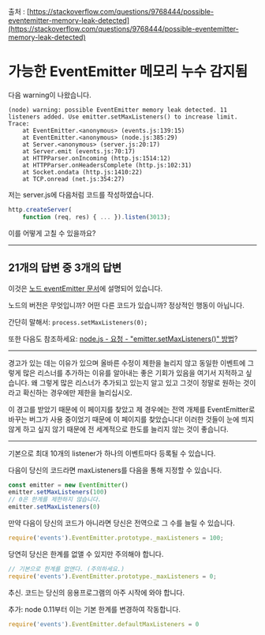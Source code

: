 출처 : [https://stackoverflow.com/questions/9768444/possible-eventemitter-memory-leak-detected](https://stackoverflow.com/questions/9768444/possible-eventemitter-memory-leak-detected)

# 가능한 EventEmitter 메모리 누수 감지됨

다음 warning이 나왔습니다.

```shell
(node) warning: possible EventEmitter memory leak detected. 11 listeners added. Use emitter.setMaxListeners() to increase limit.
Trace: 
    at EventEmitter.<anonymous> (events.js:139:15)
    at EventEmitter.<anonymous> (node.js:385:29)
    at Server.<anonymous> (server.js:20:17)
    at Server.emit (events.js:70:17)
    at HTTPParser.onIncoming (http.js:1514:12)
    at HTTPParser.onHeadersComplete (http.js:102:31)
    at Socket.ondata (http.js:1410:22)
    at TCP.onread (net.js:354:27)
```

저는 server.js에 다음처럼 코드를 작성하였습니다.

```javascript
http.createServer(
    function (req, res) { ... }).listen(3013);
```

이를 어떻게 고칠 수 있을까요?

---

## 21개의 답변 중 3개의 답변


이것은 [노드 eventEmitter 문서](https://nodejs.org/docs/latest/api/events.html#events_emitter_setmaxlisteners_n)에 설명되어 있습니다.

노드의 버전은 무엇입니까? 어떤 다른 코드가 있습니까? 정상적인 행동이 아닙니다.

간단히 말해서: `process.setMaxListeners(0);`

또한 다음도 참조하세요: [node.js - 요청 - "emitter.setMaxListeners()" 방법](https://stackoverflow.com/questions/8313628/node-js-request-how-to-emitter-setmaxlisteners)?

---

경고가 있는 데는 이유가 있으며 올바른 수정이 제한을 늘리지 않고 동일한 이벤트에 그렇게 많은 리스너를 추가하는 이유를 알아내는 좋은 기회가 있음을 여기서 지적하고 싶습니다. 왜 그렇게 많은 리스너가 추가되고 있는지 알고 있고 그것이 정말로 원하는 것이라고 확신하는 경우에만 제한을 늘리십시오.

이 경고를 받았기 때문에 이 페이지를 찾았고 제 경우에는 전역 개체를 EventEmitter로 바꾸는 버그가 사용 중이었기 때문에 이 페이지를 찾았습니다! 이러한 것들이 눈에 띄지 않게 하고 싶지 않기 때문에 전 세계적으로 한도를 늘리지 않는 것이 좋습니다.

---

기본으로 최대 10개의 listener가 하나의 이벤트마다 등록될 수 있습니다. 

다음이 당신의 코드라면 maxListeners를 다음을 통해 지정할 수 있습니다.

```javascript
const emitter = new EventEmitter()
emitter.setMaxListeners(100)
// 0은 한계를 제한하지 않습니다.
emitter.setMaxListeners(0)
```

만약 다음이 당신의 코드가 아니라면 당신은 전역으로 그 수를 늘릴 수 있습니다.

```javascript
require('events').EventEmitter.prototype._maxListeners = 100;
```

당연히 당신은 한계를 없앨 수 있지만 주의해야 합니다.

```javascript
// 기본으로 한계를 없앤다. (주의하세요.)
require('events').EventEmitter.prototype._maxListeners = 0;
```

추신. 코드는 당신의 응용프로그램의 아주 시작에 와야 합니다.

추가: node 0.11부터 이는 기본 한계를 변경하여 작동합니다.

```javascript
require('events').EventEmitter.defaultMaxListeners = 0
```
